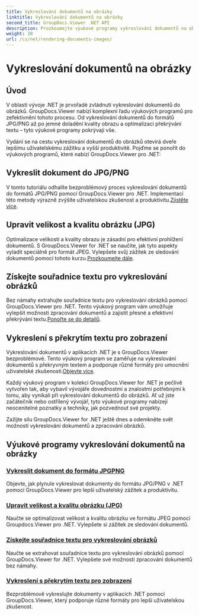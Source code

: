 ```yaml
---
title: Vykreslování dokumentů na obrázky
linktitle: Vykreslování dokumentů na obrázky
second_title: GroupDocs.Viewer .NET API
description: Prozkoumejte výukové programy vykreslování dokumentů na obrázky pomocí GroupDocs.Viewer pro .NET. Optimalizujte kvalitu obrazu, extrahujte souřadnice textu a vylepšete uživatelský dojem.
weight: 30
url: /cs/net/rendering-documents-images/
---
```


# Vykreslování dokumentů na obrázky

## Úvod

V oblasti vývoje .NET je prvořadé zvládnutí vykreslování dokumentů do obrázků. GroupDocs.Viewer nabízí komplexní řadu výukových programů pro zefektivnění tohoto procesu. Od vykreslování dokumentů do formátů JPG/PNG až po jemné doladění kvality obrazu a optimalizaci překrývání textu – tyto výukové programy pokrývají vše.

Vydání se na cestu vykreslování dokumentů do obrázků otevírá dveře lepšímu uživatelskému zážitku a vyšší produktivitě. Pojďme se ponořit do výukových programů, které nabízí GroupDocs.Viewer pro .NET:

## Vykreslit dokument do JPG/PNG
 V tomto tutoriálu odhalíte bezproblémový proces vykreslování dokumentů do formátů JPG/PNG pomocí GroupDocs.Viewer pro .NET. Implementací této metody výrazně zvýšíte uživatelskou zkušenost a produktivitu.[Zjistěte více](./render-jpg-png/).

## Upravit velikost a kvalitu obrázku (JPG)
 Optimalizace velikosti a kvality obrazu je zásadní pro efektivní prohlížení dokumentů. S GroupDocs.Viewer for .NET se naučíte, jak tyto aspekty vyladit speciálně pro formát JPEG. Vylepšete svůj zážitek ze sledování dokumentů pomocí tohoto kurzu.[Prozkoumejte dále](./adjust-image-size-and-quality-jpg/).

## Získejte souřadnice textu pro vykreslování obrázků
Bez námahy extrahujte souřadnice textu pro vykreslování obrázků pomocí GroupDocs.Viewer pro .NET. Tento výukový program vám umožňuje vylepšit možnosti zpracování dokumentů a zajistit přesné a efektivní překrývání textu.[Ponořte se do detailů](./get-text-coordinates-image/).

## Vykreslení s překrytím textu pro zobrazení
 Vykreslování dokumentů v aplikacích .NET je s GroupDocs.Viewer bezproblémové. Tento výukový program se zaměřuje na vykreslování dokumentů s překryvným textem a podporuje různé formáty pro umocnění uživatelské zkušenosti.[Objevte více](./render-with-text-overlay/).

Každý výukový program v kolekci GroupDocs.Viewer for .NET je pečlivě vytvořen tak, aby vybavil vývojáře dovednostmi a znalostmi potřebnými k tomu, aby vynikali při vykreslování dokumentů do obrázků. Ať už jste začátečník nebo ostřílený vývojář, tyto výukové programy nabízejí neocenitelné poznatky a techniky, jak pozvednout své projekty.

Zažijte sílu GroupDocs.Viewer for .NET ještě dnes a odemkněte svět možností vykreslování dokumentů a zpracování obrázků.

## Výukové programy vykreslování dokumentů na obrázky
### [Vykreslit dokument do formátu JPGPNG](./render-jpg-png/)
Objevte, jak plynule vykreslovat dokumenty do formátu JPG/PNG v .NET pomocí GroupDocs.Viewer pro lepší uživatelský zážitek a produktivitu.
### [Upravit velikost a kvalitu obrázku (JPG)](./adjust-image-size-and-quality-jpg/)
Naučte se optimalizovat velikost a kvalitu obrázku ve formátu JPEG pomocí Groupdocs.Viewer pro .NET. Vylepšete si zážitek ze sledování dokumentů.
### [Získejte souřadnice textu pro vykreslování obrázků](./get-text-coordinates-image/)
Naučte se extrahovat souřadnice textu pro vykreslování obrázků pomocí GroupDocs.Viewer for .NET. Vylepšete své možnosti zpracování dokumentů bez námahy.
### [Vykreslení s překrytím textu pro zobrazení](./render-with-text-overlay/)
Bezproblémově vykreslujte dokumenty v aplikacích .NET pomocí GroupDocs.Viewer, který podporuje různé formáty pro lepší uživatelskou zkušenost.
